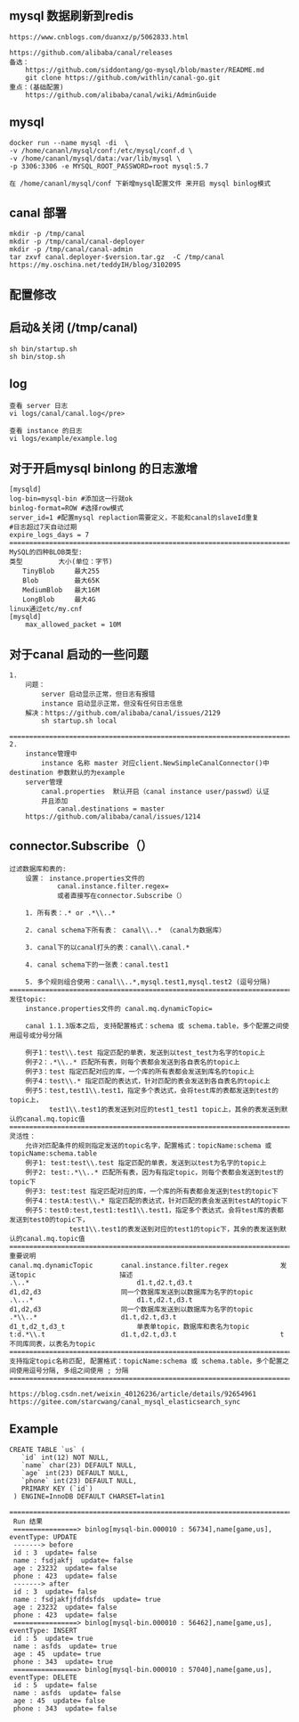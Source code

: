 ## mysql 数据刷新到redis 
    
    https://www.cnblogs.com/duanxz/p/5062833.html
    
    https://github.com/alibaba/canal/releases
    备选：
        https://github.com/siddontang/go-mysql/blob/master/README.md
        git clone https://github.com/withlin/canal-go.git
    重点：(基础配置)
        https://github.com/alibaba/canal/wiki/AdminGuide
## mysql
    docker run --name mysql -di  \
    -v /home/cananl/mysql/conf:/etc/mysql/conf.d \
    -v /home/cananl/mysql/data:/var/lib/mysql \
    -p 3306:3306 -e MYSQL_ROOT_PASSWORD=root mysql:5.7
    
    在 /home/cananl/mysql/conf 下新增mysql配置文件 来开启 mysql binlog模式
   
## canal 部署
    mkdir -p /tmp/canal
    mkdir -p /tmp/canal/canal-deployer
    mkdir -p /tmp/canal/canal-admin
    tar zxvf canal.deployer-$version.tar.gz  -C /tmp/canal
    https://my.oschina.net/teddyIH/blog/3102095
    
## 配置修改

## 启动&关闭 (/tmp/canal)
    sh bin/startup.sh
    sh bin/stop.sh
## log
    查看 server 日志
    vi logs/canal/canal.log</pre>
    
    查看 instance 的日志
    vi logs/example/example.log
    
    
## 对于开启mysql binlong 的日志激增
    [mysqld]  
    log-bin=mysql-bin #添加这一行就ok  
    binlog-format=ROW #选择row模式  
    server_id=1 #配置mysql replaction需要定义，不能和canal的slaveId重复
    #日志超过7天自动过期
    expire_logs_days = 7
    ====================================================================================================================
    MySQL的四种BLOB类型:
    类型         大小(单位：字节)
    　　TinyBlob     最大255
    　　Blob         最大65K
    　　MediumBlob   最大16M
    　　LongBlob     最大4G
    linux通过etc/my.cnf
    [mysqld]
        max_allowed_packet = 10M 
## 对于canal 启动的一些问题
    1.
        问题：
            server 启动显示正常，但日志有报错
            instance 启动显示正常，但没有任何日志信息 
        解决：https://github.com/alibaba/canal/issues/2129
            sh startup.sh local
        =================================================================================================================
    2.
        instance管理中
            instance 名称 master 对应client.NewSimpleCanalConnector()中destination 参数默认的为example
        server管理
            canal.properties  默认开启（canal instance user/passwd）认证
            并且添加
                canal.destinations = master
        https://github.com/alibaba/canal/issues/1214
## connector.Subscribe（）
    过滤数据库和表的:
        设置： instance.properties文件的 
                canal.instance.filter.regex=
                或者直接写在connector.Subscribe（）
        
        1. 所有表：.* or .*\\..*
        
        2. canal schema下所有表： canal\\..* （canal为数据库）
        
        3. canal下的以canal打头的表：canal\\.canal.*
        
        4. canal schema下的一张表：canal.test1
        
        5. 多个规则组合使用：canal\\..*,mysql.test1,mysql.test2 (逗号分隔)
    =================================================================================================================
    发往topic:
        instance.properties文件的 canal.mq.dynamicTopic=
        
        canal 1.1.3版本之后, 支持配置格式：schema 或 schema.table，多个配置之间使用逗号或分号分隔
        
        例子1：test\\.test 指定匹配的单表，发送到以test_test为名字的topic上
        例子2：.*\\..* 匹配所有表，则每个表都会发送到各自表名的topic上
        例子3：test 指定匹配对应的库，一个库的所有表都会发送到库名的topic上
        例子4：test\\.* 指定匹配的表达式，针对匹配的表会发送到各自表名的topic上
        例子5：test,test1\\.test1，指定多个表达式，会将test库的表都发送到test的topic上，
              test1\\.test1的表发送到对应的test1_test1 topic上，其余的表发送到默认的canal.mq.topic值
    =================================================================================================================
    灵活性：
        允许对匹配条件的规则指定发送的topic名字，配置格式：topicName:schema 或 topicName:schema.table
        例子1: test:test\\.test 指定匹配的单表，发送到以test为名字的topic上
        例子2: test:.*\\..* 匹配所有表，因为有指定topic，则每个表都会发送到test的topic下
        例子3: test:test 指定匹配对应的库，一个库的所有表都会发送到test的topic下
        例子4：testA:test\\.* 指定匹配的表达式，针对匹配的表会发送到testA的topic下
        例子5：test0:test,test1:test1\\.test1，指定多个表达式，会将test库的表都发送到test0的topic下，
                   test1\\.test1的表发送到对应的test1的topic下，其余的表发送到默认的canal.mq.topic值
    =================================================================================================================
    重要说明
    canal.mq.dynamicTopic	    canal.instance.filter.regex	            发送topic	                    描述
    .\..*	                        d1.t,d2.t,d3.t	                        d1,d2,d3	                同一个数据库发送到以数据库为名字的topic
    .\...*	                        d1.t,d2.t,d3.t	                        d1,d2,d3	                同一个数据库发送到以数据库为名字的topic
    .*\\..*                 	d1.t,d2.t,d3.t	                        d1_t,d2_t,d3_t	                单表单topic，数据库和表名为topic
    t:d.*\\.t	                d1.t,d2.t,d3.t	                        t	                        不同库同表，以表名为topic
    =================================================================================================================
    支持指定topic名称匹配, 配置格式：topicName:schema 或 schema.table，多个配置之间使用逗号分隔, 多组之间使用 ; 分隔
    =================================================================================================================
    
    https://blog.csdn.net/weixin_40126236/article/details/92654961
    https://gitee.com/starcwang/canal_mysql_elasticsearch_sync
## Example
    CREATE TABLE `us` (
       `id` int(12) NOT NULL,
       `name` char(23) DEFAULT NULL,
       `age` int(23) DEFAULT NULL,
       `phone` int(23) DEFAULT NULL,
       PRIMARY KEY (`id`)
     ) ENGINE=InnoDB DEFAULT CHARSET=latin1
     =================================================================================================================
     Run 结果
     ================> binlog[mysql-bin.000010 : 56734],name[game,us], eventType: UPDATE
     -------> before
     id : 3  update= false
     name : fsdjakfj  update= false
     age : 23232  update= false
     phone : 423  update= false
     -------> after
     id : 3  update= false
     name : fsdjakfjfdfdsfds  update= true
     age : 23232  update= false
     phone : 423  update= false
     ================> binlog[mysql-bin.000010 : 56462],name[game,us], eventType: INSERT
     id : 5  update= true
     name : asfds  update= true
     age : 45  update= true
     phone : 343  update= true
     ================> binlog[mysql-bin.000010 : 57040],name[game,us], eventType: DELETE
     id : 5  update= false
     name : asfds  update= false
     age : 45  update= false
     phone : 343  update= false